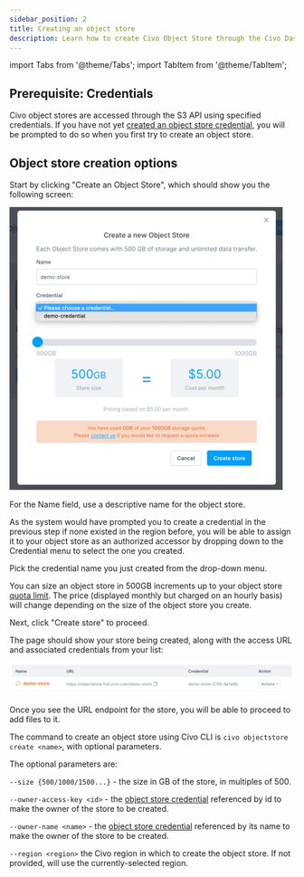 ```yaml
---
sidebar_position: 2
title: Creating an object store
description: Learn how to create Civo Object Store through the Civo Dashboard and Civo Cli Tool. Assign object store credentials and start storing unstructured data effortlessly.
---
```


import Tabs from '@theme/Tabs';
import TabItem from '@theme/TabItem';

<head>
  <title>Creating an Object Store | Civo Documentation</title>
</head>

## Prerequisite: Credentials

Civo object stores are accessed through the S3 API using specified credentials. If you have not yet [created an object store credential](./object-store-credentials), you will be prompted to do so when you first try to create an object store.

## Object store creation options

<Tabs groupId="create-objectstore">
<TabItem value="dashboard" label="Dashboard">

Start by clicking "Create an Object Store", which should show you the following screen:

![Object store creation options](./images/object-store-creation-options.png)

For the Name field, use a descriptive name for the object store.

As the system would have prompted you to create a credential in the previous step if none existed in the region before, you will be able to assign it to your object store as an authorized accessor by dropping down to the Credential menu to select the one you created.

Pick the credential name you just created from the drop-down menu.

You can size an object store in 500GB increments up to your object store [quota limit](../account/quota). The price (displayed monthly but charged on an hourly basis) will change depending on the size of the object store you create.

Next, click "Create store" to proceed.

The page should show your store being created, along with the access URL and associated credentials from your list:

![New object store being created](./images/objectstore-creating.png)

Once you see the URL endpoint for the store, you will be able to proceed to add files to it.

</TabItem>

<TabItem value="cli" label="Civo CLI">

The command to create an object store using Civo CLI is `civo objectstore create <name>`, with optional parameters.

The optional parameters are:

`--size {500/1000/1500...}` - the size in GB of the store, in multiples of 500.

`--owner-access-key <id>` - the [object store credential](./object-store-credentials) referenced by id to make the owner of the store to be created.

`--owner-name <name>` - the [object store credential](./object-store-credentials) referenced by its name to make the owner of the store to be created.

`--region <region>` the Civo region in which to create the object store. If not provided, will use the currently-selected region.

</TabItem>
</Tabs>
